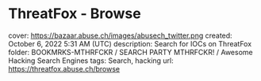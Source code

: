# ThreatFox - Browse

cover: https://bazaar.abuse.ch/images/abusech_twitter.png
created: October 6, 2022 5:31 AM (UTC)
description: Search for IOCs on ThreatFox
folder: BOOKMRKS-MTHRFCKR / SEARCH PARTY MTHRFCKR! / Awesome Hacking Search Engines
tags: Search, hacking
url: https://threatfox.abuse.ch/browse